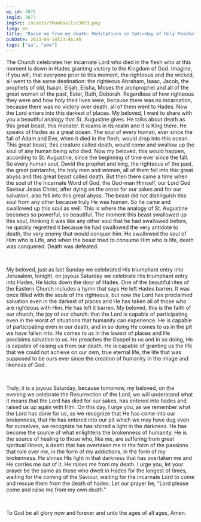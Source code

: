 ```yaml
---
wp_id: 3872
imgId: 3873
imgSrc: /assets/thumbnails/3873.png
lang: en
title: "Raise me from my death: Meditations on Saturday of Holy Pascha"
pubDate: 2023-04-14T23:46:48
tags: ["aa", "wow"]
---
```

<!-- page: 6 -->

<p>The Church celebrates her incarnate Lord who died in the flesh who at this moment is down in Hades granting victory to the Kingdom of God. Imagine, if you will, that everyone prior to this moment, the righteous and the wicked, all went to the same destination: the righteous Abraham, Isaac, Jacob, the prophets of old, Isaiah, Elijah, Elisha, Moses the archprophet and all of the great women of the past, Ester, Ruth, Deborah. Regardless of how righteous they were and how holy their lives were, because there was no incarnation, because there was no victory over death, all of them went to Hades. Now the Lord enters into this darkest of places. My beloved, I want to share with you a beautiful analogy that St. Augustine gives. He talks about death as this great beast, this monster. It roams in its realm and it is King there. He speaks of Hades as a great ocean. The soul of every human, ever since the fall of Adam and Eve, when it died in the flesh, would drop into this ocean. This great beast, this creature called death, would come and swallow up the soul of any human being who died. Now my beloved, this would happen, according to St. Augustine, since the beginning of time ever since the fall. So every human soul, David the prophet and king, the righteous of the past, the great patriarchs, the holy men and women, all of them fell into this great abyss and this great beast called death. But then there came a time when the soul of the Incarnate Word of God, the God-man Himself, our Lord God Saviour Jesus Christ, after dying on the cross for our sakes and for our salvation, also fell into this great abyss. The beast did not distinguish this soul from any other because truly He was human. So he came and swallowed up this soul as well. This is where the analogy of St. Augustine becomes so powerful, so beautiful. The moment this beast swallowed up this soul, thinking it was like any other soul that he had swallowed before, he quickly regretted it because he had swallowed the very antidote to death, the very enemy that would conquer him. He swallowed the soul of Him who is Life, and when the beast tried to consume Him who is life, death was conquered. Death was defeated.</p>
<p>&nbsp;</p>
<p>My beloved, just as last Sunday we celebrated His triumphant entry into Jerusalem, tonight, on joyous Saturday we celebrate His triumphant entry into Hades, He kicks down the door of Hades. One of the beautiful rites of the Eastern Church includes a hymn that says He left Hades barren. It was once filled with the souls of the righteous, but now the Lord has proclaimed salvation even in the darkest of places and He has taken all of those who are righteous with Him. He has left it barren. My beloved, this is the faith of our church, the joy of our church: that the Lord is capable of participating even in the worst of situations that humanity can experience. He is capable of participating even in our death, and in so doing He comes to us in the pit we have fallen into. He comes to us in the lowest of places and He proclaims salvation to us. He preaches the Gospel to us and in so doing, He is capable of raising us from our death. He is capable of granting us the life that we could not achieve on our own, true eternal life, the life that was supposed to be ours ever since the creation of humanity in the image and likeness of God.</p>
<p>&nbsp;</p>
<p>Truly, it is a joyous Saturday, because tomorrow, my beloved, on the evening we celebrate the Resurrection of the Lord, we will understand what it means that the Lord has died for our sakes, has entered into hades and raised us up again with Him. On this day, I urge you, as we remember what the Lord has done for us, as we recognize that He has come into our brokenness, that He has entered into our pit which we may have dug even for ourselves, we recognize he has shined a light in the darkness. He has become the source of what enlightens the brokenness of humanity. He is the source of healing to those who, like me, are suffering from great spiritual illness, a death that has overtaken me in the form of the passions that rule over me, in the form of my addictions, in the form of my brokenness. He shines His light in that darkness that has overtaken me and He carries me out of it. He raises me from my death. I urge you, let your prayer be the same as those who dwelt in Hades for the longest of times, waiting for the coming of the Saviour, waiting for the incarnate Lord to come and rescue them from the death of hades. Let our prayer be, “Lord please come and raise me from my own death.”</p>
<p>&nbsp;</p>
<p>To God be all glory now and forever and unto the ages of all ages, Amen.</p>
